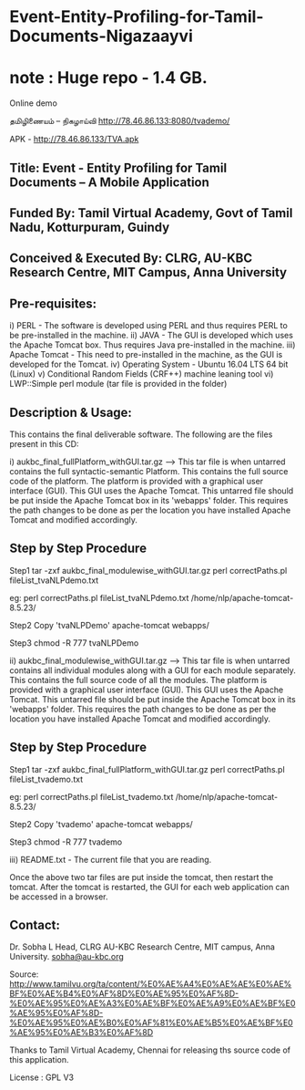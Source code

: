 # Event-Entity-Profiling-for-Tamil-Documents-Nigazaayvi

# note : Huge repo - 1.4 GB. 

Online demo

தமிழிணையம் – நிகழாய்வி http://78.46.86.133:8080/tvademo/     

APK - http://78.46.86.133/TVA.apk



Title: Event - Entity Profiling for Tamil Documents – A Mobile Application
--------------------------------------------------------------------------
Funded By: Tamil Virtual Academy, Govt of Tamil Nadu, Kotturpuram, Guindy
--------------------------------------------------------------------------
Conceived & Executed By: CLRG, AU-KBC Research Centre, MIT Campus, Anna University
----------------------------------------------------------------------------------


Pre-requisites:
---------------
i) PERL - The software is developed using PERL and thus requires PERL to be pre-installed in the machine.
ii) JAVA - The GUI is developed which uses the Apache Tomcat box. Thus requires Java pre-installed in the machine.
iii) Apache Tomcat - This need to pre-installed in the machine, as the GUI is developed for the Tomcat.
iv) Operating System - Ubuntu 16.04 LTS 64 bit (Linux)
v) Conditional Random Fields (CRF++) machine leaning tool
vi) LWP::Simple perl module (tar file is provided in the folder)


Description & Usage:
--------------------
This contains the final deliverable software. The following are the files present in this CD:

i) aukbc_final_fullPlatform_withGUI.tar.gz --> 
     This tar file is when untarred contains the full syntactic-semantic Platform. This contains the full source code of the platform. The platform is provided with a graphical user interface (GUI). This GUI uses the Apache Tomcat. This untarred file should be put inside the Apache Tomcat box in its 'webapps' folder. This requires the path changes to be done as per the location you have installed Apache Tomcat and modified accordingly.

Step by Step Procedure
----------------------
Step1
tar -zxf aukbc_final_modulewise_withGUI.tar.gz
perl correctPaths.pl  fileList_tvaNLPdemo.txt <apache-path>

eg:
perl correctPaths.pl  fileList_tvaNLPdemo.txt /home/nlp/apache-tomcat-8.5.23/

Step2
Copy 'tvaNLPDemo'  apache-tomcat webapps/

Step3
chmod -R 777 tvaNLPDemo 

ii) aukbc_final_modulewise_withGUI.tar.gz -->
      This tar file is when untarred contains all individual modules along with a GUI for each module separately. This contains the full source code of all the modules. The platform is provided with a graphical user interface (GUI). This GUI uses the Apache Tomcat. This untarred file should be put inside the Apache Tomcat box in its 'webapps' folder. This requires the path changes to be done as per the location you have installed Apache Tomcat and modified accordingly.


Step by Step Procedure
----------------------
Step1
tar -zxf aukbc_final_fullPlatform_withGUI.tar.gz
perl correctPaths.pl  fileList_tvademo.txt <apache-path>

eg:
perl correctPaths.pl  fileList_tvademo.txt /home/nlp/apache-tomcat-8.5.23/

Step2
Copy 'tvademo' apache-tomcat webapps/

Step3
chmod -R 777 tvademo

iii) README.txt - The current file that you are reading.

Once the above two tar files are put inside the tomcat, then restart the tomcat.  After the tomcat is restarted, the GUI for each web application can be accessed in a browser.

Contact:
--------
Dr. Sobha L
Head, CLRG
AU-KBC Research Centre,
MIT campus, Anna University.
sobha@au-kbc.org




Source: 
http://www.tamilvu.org/ta/content/%E0%AE%A4%E0%AE%AE%E0%AE%BF%E0%AE%B4%E0%AF%8D%E0%AE%95%E0%AF%8D-%E0%AE%95%E0%AE%A3%E0%AE%BF%E0%AE%A9%E0%AE%BF%E0%AE%95%E0%AF%8D-%E0%AE%95%E0%AE%B0%E0%AF%81%E0%AE%B5%E0%AE%BF%E0%AE%95%E0%AE%B3%E0%AF%8D

Thanks to Tamil Virtual Academy, Chennai for releasing ths source code of this application.

License : GPL V3

